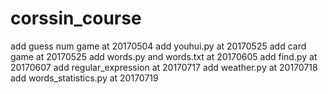 # corssin_course
add guess num game at 20170504
add youhui.py at 20170525
add card game at 20170525
add words.py and words.txt at 20170605
add find.py at 20170607
add regular_expression at 20170717
add weather.py at 20170718
add words_statistics.py at 20170719